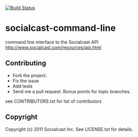 [![Build Status](https://secure.travis-ci.org/socialcast/socialcast-command-line.png?branch=master)](http://travis-ci.org/socialcast/socialcast-command-line)
# socialcast-command-line

command line interface to the Socialcast API
http://www.socialcast.com/resources/api.html

## Contributing
 
* Fork the project.
* Fix the issue
* Add tests
* Send me a pull request. Bonus points for topic branches.

see CONTRIBUTORS.txt for list of contributors

## Copyright

Copyright (c) 2011 Socialcast Inc.
See LICENSE.txt for details.
